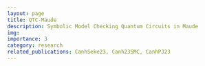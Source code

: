 ```yaml
---
layout: page
title: QTC-Maude
description: Symbolic Model Checking Quantum Circuits in Maude
img: 
importance: 3
category: research
related_publications: CanhSeke23, Canh23SMC, CanhPJ23
---
```

